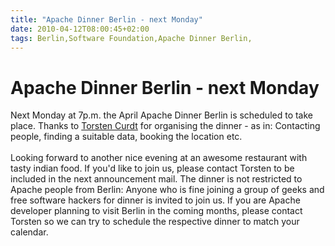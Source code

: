 ```yaml
---
title: "Apache Dinner Berlin - next Monday"
date: 2010-04-12T08:00:45+02:00
tags: Berlin,Software Foundation,Apache Dinner Berlin,
---
```


# Apache Dinner Berlin - next Monday


Next Monday at 7p.m. the April Apache Dinner Berlin is scheduled to take place. Thanks to <a 
href="http://vafer.org/blog/">Torsten Curdt</a> for organising the dinner - as in: Contacting people, finding a 
suitable data, booking the location etc.<br><br>Looking forward to another nice evening at an awesome restaurant with 
tasty indian food. If you'd like to join us, please contact Torsten to be included in the next announcement mail. The 
dinner is not restricted to Apache people from Berlin: Anyone who is fine joining a group of geeks and free software 
hackers for dinner is invited to join us. If you are Apache developer planning to visit Berlin in the coming months, 
please contact Torsten so we can try to schedule the respective dinner to match your calendar.
